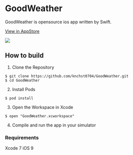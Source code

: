 # GoodWeather

GoodWeather is opensource ios app written by Swift.

[View in AppStore](https://itunes.apple.com/us/app/goodweather-simple-weather/id1070984729?mt=8)

![](https://github.com/knchst0704/GoodWeather/blob/master/GoodWeather/Resources/SplashIcon.png)

## How to build

1) Clone the Repository

```
$ git clone https://github.com/knchst0704/GoodWeather.git
$ cd GoodWeather
```

2) Install Pods

```
$ pod install
```

3) Open the Workspace in Xcode

```
$ open "GoodWeather.xcworkspace"
```

4) Compile and run the app in your simulator

### Requirements
Xcode 7
iOS 9
